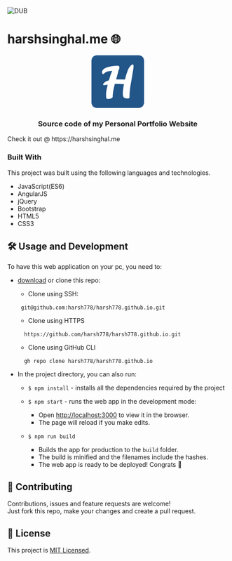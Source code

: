 ![DUB](https://img.shields.io/dub/l/vibe-d?label=License)
# harshsinghal.me 🌐 
<p align="center">
    <img src="Images/Favicons/144x144.png" alt="Logo" width="120" height="120">
  </p>
<h3 align="center">Source code of my Personal Portfolio Website</h3>
Check it out @ https://harshsinghal.me

### Built With
This project was built using the following languages and technologies.

* JavaScript(ES6)
* AngularJS
* jQuery
* Bootstrap
* HTML5 
* CSS3


## 🛠 Usage and Development

To have this web application on your pc, you need to:
* [download](https://github.com/harsh778/harsh778.github.io/archive/master.zip) or clone this repo:
  - Clone using SSH:
  ```
   git@github.com:harsh778/harsh778.github.io.git
  ```
  - Clone using HTTPS
  ```
    https://github.com/harsh778/harsh778.github.io.git
  ```
  - Clone using GitHub CLI
  ```
    gh repo clone harsh778/harsh778.github.io
  ```
* In the project directory, you can also run:

  - `$ npm install` - installs all the dependencies required by the project
  - `$ npm start` - runs the web app in the development mode:
    - Open [http://localhost:3000](http://localhost:3000) to view it in the browser.
    - The page will reload if you make edits.

  - `$ npm run build`
    - Builds the app for production to the `build` folder.
    - The build is minified and the filenames include the hashes.
    - The web app is ready to be deployed! Congrats 🎉
    
## :handshake: Contributing
Contributions, issues and feature requests are welcome! <br> Just fork this repo, make your changes and create a pull request. 

## 📝 License

This project is <a href="https://github.com/harsh778/harsh778.github.io/blob/master/LICENSE">MIT Licensed</a>.
